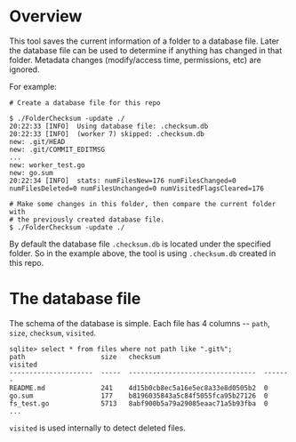 # Overview

This tool saves the current information of a folder to a database file.
Later the database file can be used to determine if anything has changed
in that folder. Metadata changes (modify/access time, permissions, etc)
are ignored.

For example:

```
# Create a database file for this repo

$ ./FolderChecksum -update ./
20:22:33 [INFO]  Using database file: .checksum.db
20:22:33 [INFO]  (worker 7) skipped: .checksum.db
new: .git/HEAD
new: .git/COMMIT_EDITMSG
...
new: worker_test.go
new: go.sum
20:22:34 [INFO]  stats: numFilesNew=176 numFilesChanged=0 numFilesDeleted=0 numFilesUnchanged=0 numVisitedFlagsCleared=176

# Make some changes in this folder, then compare the current folder with
# the previously created database file.
$ ./FolderChecksum -update ./
```

By default the database file `.checksum.db` is located under the specified
folder. So in the example above, the tool is using `.checksum.db` created
in this repo.

# The database file

The schema of the database is simple. Each file has 4 columns -- `path`,
`size`, `checksum`, `visited`.

```
sqlite> select * from files where not path like ".git%";
path                   size   checksum                          visited
---------------------  -----  --------------------------------  -------
README.md              241    4d15b0cb8ec5a16e5ec8a33e8d0505b2  0      
go.sum                 177    b8196035843a5c84f5055fca95b27126  0      
fs_test.go             5713   8abf900b5a79a29085eaac71a5b93fba  0      
...
```

`visited` is used internally to detect deleted files.